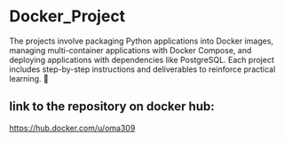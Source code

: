 # Docker_Project
The projects involve packaging Python applications into Docker images, managing multi-container applications with Docker Compose, and deploying applications with dependencies like PostgreSQL. Each project includes step-by-step instructions and deliverables to reinforce practical learning. 🚀 

## link to the repository on docker hub:
https://hub.docker.com/u/oma309
